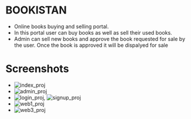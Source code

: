 <h1><b>BOOKISTAN</b></h1>

- Online books buying and selling portal. 
- In this portal user can buy books as well as sell their used books. 
- Admin can sell new books and approve the book requested for sale by the user. Once the book is approved it will be dispalyed for sale

# Screenshots

- ![index_proj](https://user-images.githubusercontent.com/92095133/151574580-79485112-cf0c-41c5-937a-c655ef102755.png)
- ![admin_proj](https://user-images.githubusercontent.com/92095133/151574440-eae8f3c1-3495-46b1-9a64-76fc321ed6b7.png)
- ![login_proj](https://user-images.githubusercontent.com/92095133/151574584-6b3a8e33-5345-44f3-bd9e-795a2dbee22b.png), ![signup_proj](https://user-images.githubusercontent.com/92095133/151574609-ab9e9584-10e7-4c18-8f42-ed22d07c005a.png)
- ![web1_proj](https://user-images.githubusercontent.com/92095133/151574588-3b09783b-c593-49e1-928d-82fa9cfcb235.png)
- ![web3_proj](https://user-images.githubusercontent.com/92095133/151574594-8f9da928-a795-4c6a-885b-913d557940c5.png)
